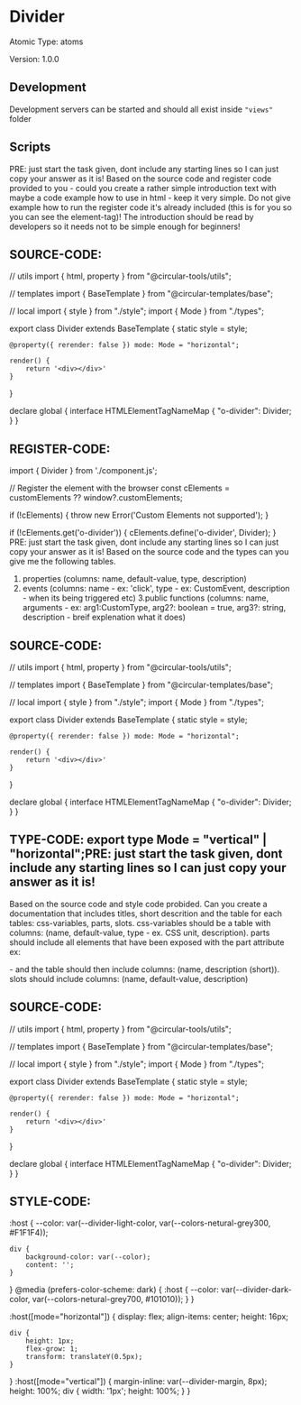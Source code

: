 # Divider

Atomic Type: atoms

Version: 1.0.0

## Development 
Development servers can be started and should all exist inside `"views"` folder

## Scripts 
PRE: just start the task given, dont include any starting lines so I can just copy your answer as it is!
 Based on the source code and register code provided to you - could you create a rather simple introduction text with maybe a code example how to use in html - keep it very simple. Do not give example how to run the register code it's already included (this is for you so you can see the element-tag)! The introduction should be read by developers so it needs not to be simple enough for beginners!

## SOURCE-CODE:
// utils 
import { html, property } from "@circular-tools/utils";

// templates
import { BaseTemplate } from "@circular-templates/base";

// local 
import { style } from "./style";
import { Mode } from "./types";

export class Divider extends BaseTemplate {
    static style = style;
    
    @property({ rerender: false }) mode: Mode = "horizontal";

    render() {
        return '<div></div>'
    }
}


declare global {
    interface HTMLElementTagNameMap {
        "o-divider": Divider;
    }
}
## REGISTER-CODE:
import { Divider } from './component.js';

// Register the element with the browser
const cElements = customElements ?? window?.customElements;

if (!cElements) {
  throw new Error('Custom Elements not supported');
}

if (!cElements.get('o-divider')) {
  cElements.define('o-divider', Divider);
}
PRE: just start the task given, dont include any starting lines so I can just copy your answer as it is!
 Based on the source code and the types can you give me the following tables. 
1. properties (columns: name, default-value, type, description) 
2. events (columns: name - ex: 'click', type - ex: CustomEvent<ClickEvent>, description - when its being triggered etc) 
3.public functions (columns: name, arguments - ex: arg1:CustomType, arg2?: boolean = true, arg3?: string, description - breif explenation what it does)

## SOURCE-CODE:
 // utils 
import { html, property } from "@circular-tools/utils";

// templates
import { BaseTemplate } from "@circular-templates/base";

// local 
import { style } from "./style";
import { Mode } from "./types";

export class Divider extends BaseTemplate {
    static style = style;
    
    @property({ rerender: false }) mode: Mode = "horizontal";

    render() {
        return '<div></div>'
    }
}


declare global {
    interface HTMLElementTagNameMap {
        "o-divider": Divider;
    }
}

## TYPE-CODE: export type Mode = "vertical" | "horizontal";PRE: just start the task given, dont include any starting lines so I can just copy your answer as it is!
 Based on the source code and style code probided. Can you create a documentation that includes titles, short descrition and the table for each tables: css-variables, parts, slots.
css-variables should be a table with columns: (name, default-value, type - ex. CSS unit, description).
parts should include all elements that have been exposed with the part attribute ex: <p part='foo'> - and the table should then include columns: (name, description (short)).
slots should include columns: (name, default-value, description)

## SOURCE-CODE:
// utils 
import { html, property } from "@circular-tools/utils";

// templates
import { BaseTemplate } from "@circular-templates/base";

// local 
import { style } from "./style";
import { Mode } from "./types";

export class Divider extends BaseTemplate {
    static style = style;
    
    @property({ rerender: false }) mode: Mode = "horizontal";

    render() {
        return '<div></div>'
    }
}


declare global {
    interface HTMLElementTagNameMap {
        "o-divider": Divider;
    }
}
## STYLE-CODE:
:host {
    --color: var(--divider-light-color, var(--colors-netural-grey300, #F1F1F4));

    div {
        background-color: var(--color);
        content: '';
    }
}
@media (prefers-color-scheme: dark) {
    :host {
        --color: var(--divider-dark-color, var(--colors-netural-grey700, #101010));
    }
}

:host([mode="horizontal"]) {
    display: flex;
    align-items: center;
    height: 16px;
    
    div {
        height: 1px;
        flex-grow: 1;
        transform: translateY(0.5px);
    }
}
:host([mode="vertical"]) {
    margin-inline: var(--divider-margin, 8px);
    height: 100%;
    div {
        width: '1px';
        height: 100%;
    }
}
